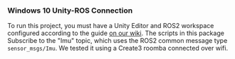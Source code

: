 ### Windows 10 Unity-ROS Connection

To run this project, you must have a Unity Editor and ROS2 workspace configured according to the guide [on our wiki](https://github.com/uic-evl/digital-twin/wiki/Connecting-Unity-to-ROS2-on-Ubuntu-and-Windows-10).
The scripts in this package Subscribe to the "Imu" topic, which uses the ROS2 common message type `sensor_msgs/Imu`. We tested it using a Create3 roomba connected over wifi. 
